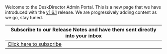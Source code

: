 Welcome to the DeskDirector Admin Portal. This is a new page that we have introduced with the [v1.6.1](/release-notes/admin/v1.6.1) release. We are progressively adding content as we go, stay tuned.

| Subscribe to our Release Notes and have them sent directly into your inbox |
| --- |
| [Click here to subscribe](https://share.hsforms.com/16JksqaETTxW5iY8FnZSUvQ972r) |  
  
  
   
